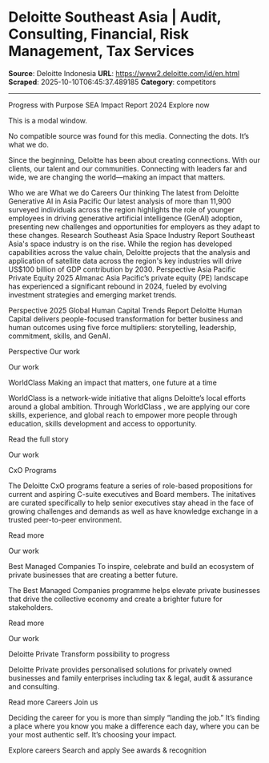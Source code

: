 # Deloitte Southeast Asia | Audit, Consulting, Financial, Risk Management, Tax Services

**Source**: Deloitte Indonesia
**URL**: https://www2.deloitte.com/id/en.html
**Scraped**: 2025-10-10T06:45:37.489185
**Category**: competitors

---

Progress with Purpose
SEA Impact Report 2024
Explore now

This is a modal window.

No compatible source was found for this media.
Connecting the dots. It’s what we do.

Since the beginning, Deloitte has been about creating connections. With our clients, our talent and our communities. Connecting with leaders far and wide, we are changing the world—making an impact that matters.

Who we are
What we do
Careers
Our thinking
The latest from Deloitte
Generative AI in Asia Pacific
Our latest analysis of more than 11,900 surveyed individuals across the region highlights the role of younger employees in driving generative artificial intelligence (GenAI) adoption, presenting new challenges and opportunities for employers as they adapt to these changes.
Research
Southeast Asia Space Industry Report
Southeast Asia's space industry is on the rise. While the region has developed capabilities across the value chain, Deloitte projects that the analysis and application of satellite data across the region's key industries will drive US$100 billion of GDP contribution by 2030.
Perspective
Asia Pacific Private Equity 2025 Almanac
Asia Pacific’s private equity (PE) landscape has experienced a significant rebound in 2024, fueled by evolving investment strategies and emerging market trends.

Perspective
2025 Global Human Capital Trends Report
Deloitte Human Capital delivers people-focused transformation for better business and human outcomes using five force multipliers: storytelling, leadership, commitment, skills, and GenAI.

Perspective
Our work

Our work

WorldClass
Making an impact that matters, one future at a time

WorldClass is a network-wide initiative that aligns Deloitte’s local efforts around a global ambition. Through WorldClass , we are applying our core skills, experience, and global reach to empower more people through education, skills development and access to opportunity.

Read the full story

Our work

CxO Programs

The Deloitte CxO programs feature a series of role-based propositions for current and aspiring C-suite executives and Board members. The initatives are curated specifically to help senior executives stay ahead in the face of growing challenges and demands as well as have knowledge exchange in a trusted peer-to-peer environment.

Read more

Our work

Best Managed Companies
To inspire, celebrate and build an ecosystem of private businesses that are creating a better future.

The Best Managed Companies programme helps elevate private businesses that drive the collective economy and create a brighter future for stakeholders.

Read more

Our work

Deloitte Private
Transform possibility to progress

Deloitte Private provides personalised solutions for privately owned businesses and family enterprises including tax & legal, audit & assurance and consulting.

Read more
Careers
Join us

Deciding the career for you is more than simply “landing the job.” It’s finding a place where you know you make a difference each day, where you can be your most authentic self. It’s choosing your impact.

Explore careers
Search and apply
See awards & recognition
